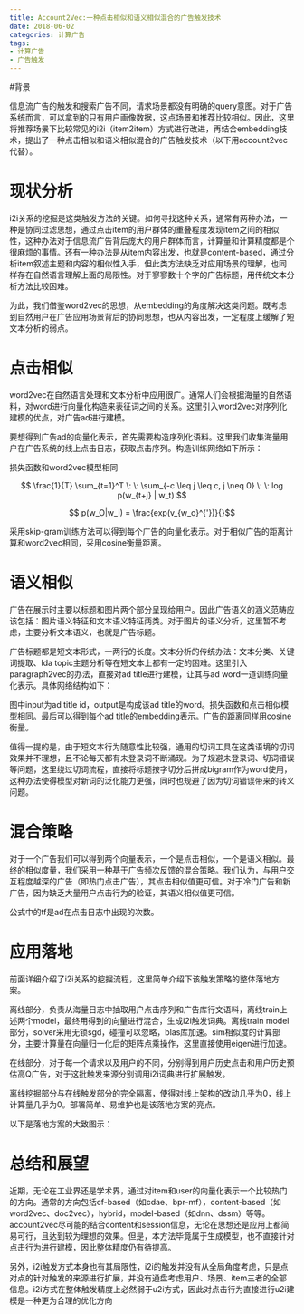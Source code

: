 ```yaml
---
title: Account2Vec:一种点击相似和语义相似混合的广告触发技术
date: 2018-06-02
categories: 计算广告
tags:
- 计算广告
- 广告触发
---
```


#背景

信息流广告的触发和搜索广告不同，请求场景都没有明确的query意图。对于广告系统而言，可以拿到的只有用户画像数据，这点场景和推荐比较相似。因此，这里将推荐场景下比较常见的i2i（item2item）方式进行改进，再结合embedding技术，提出了一种点击相似和语义相似混合的广告触发技术（以下用account2vec代替）。

<!-- more -->

# 现状分析

i2i关系的挖掘是这类触发方法的关键。如何寻找这种关系，通常有两种办法，一种是协同过滤思想，通过点击item的用户群体的重叠程度发现item之间的相似性，这种办法对于信息流广告背后庞大的用户群体而言，计算量和计算精度都是个很麻烦的事情。还有一种办法是从item内容出发，也就是content-based，通过分析item叙述主题和内容的相似性入手，但此类方法缺乏对应用场景的理解，也同样存在自然语言理解上面的局限性。对于寥寥数十个字的广告标题，用传统文本分析方法比较困难。

为此，我们借鉴word2vec的思想，从embedding的角度解决这类问题。既考虑到自然用户在广告应用场景背后的协同思想，也从内容出发，一定程度上缓解了短文本分析的弱点。

# 点击相似

word2vec在自然语言处理和文本分析中应用很广。通常人们会根据海量的自然语料，对word进行向量化构造来表征词之间的关系。这里引入word2vec对序列化建模的优点，对广告ad进行建模。

要想得到广告ad的向量化表示，首先需要构造序列化语料。这里我们收集海量用户在广告系统的线上点击日志，获取点击序列。构造训练网络如下所示：

损失函数和word2vec模型相同

$$ \frac{1}{T} \sum_{t=1}^T \: \: \sum_{-c \leq j \leq c, j \neq 0} \: \: log p(w_{t+j} | w_t) $$

$$ p(w_O|w_I) = \frac{exp(v_{w_o}^{'})}{}$$

采用skip-gram训练方法可以得到每个广告的向量化表示。对于相似广告的距离计算和word2vec相同，采用cosine衡量距离。

# 语义相似

广告在展示时主要以标题和图片两个部分呈现给用户。因此广告语义的涵义范畴应该包括：图片语义特征和文本语义特征两类。对于图片的语义分析，这里暂不考虑，主要分析文本语义，也就是广告标题。

广告标题都是短文本形式，一两行的长度。文本分析的传统办法：文本分类、关键词提取、lda topic主题分析等在短文本上都有一定的困难。这里引入paragraph2vec的办法，直接对ad title进行建模，让其与ad word一道训练向量化表示。具体网络结构如下：

图中input为ad title id，output是构成该ad title的word。损失函数和点击相似模型相同。最后可以得到每个ad title的embedding表示。广告的距离同样用cosine衡量。

值得一提的是，由于短文本行为随意性比较强，通用的切词工具在这类语境的切词效果并不理想，且不论每天都有未登录词不断涌现。为了规避未登录词、切词错误等问题，这里绕过切词流程，直接将标题按字切分后拼成bigram作为word使用，这种办法使得模型对新词的泛化能力更强，同时也规避了因为切词错误带来的转义问题。

# 混合策略

对于一个广告我们可以得到两个向量表示，一个是点击相似，一个是语义相似。最终的相似度量，我们采用一种基于广告频次反馈的混合策略。我们认为，与用户交互程度越深的广告（即热门点击广告），其点击相似值更可信。对于冷门广告和新广告，因为缺乏大量用户点击行为的验证，其语义相似值更可信。

公式中的tf是ad在点击日志中出现的次数。

# 应用落地

前面详细介绍了i2i关系的挖掘流程，这里简单介绍下该触发策略的整体落地方案。

离线部分，负责从海量日志中抽取用户点击序列和广告库行文语料，离线train上述两个model，最终用得到的向量进行混合，生成i2i触发词典。离线train model部分，solver采用无锁sgd，碰撞可以忽略，blas库加速。sim相似度的计算部分，主要计算量在向量归一化后的矩阵点乘操作，这里直接使用eigen进行加速。

在线部分，对于每一个请求以及用户的不同，分别得到用户历史点击和用户历史预估高Q广告，对于这批触发来源分别调用i2i词典进行扩展触发。

离线挖掘部分与在线触发部分的完全隔离，使得对线上架构的改动几乎为0，线上计算量几乎为0。部署简单、易维护也是该落地方案的亮点。

以下是落地方案的大致图示：


# 总结和展望

近期，无论在工业界还是学术界，通过对item和user的向量化表示一个比较热门的方向。通常的方向包括cf-based（如cdae、bpr-mf），content-based（如word2vec、doc2vec），hybrid，model-based（如dnn、dssm）等等。account2vec尽可能的结合content和session信息，无论在思想还是应用上都简易可行，且达到较为理想的效果。但是，本方法毕竟属于生成模型，也不直接针对点击行为进行建模，因此整体精度仍有待提高。

另外，i2i触发方式本身也有其局限性，i2i的触发并没有从全局角度考虑，只是点对点的针对触发的来源进行扩展，并没有通盘考虑用户、场景、item三者的全部信息。i2i方式在整体触发精度上必然弱于u2i方式，因此对点击行为直接进行u2i建模是一种更为合理的优化方向
